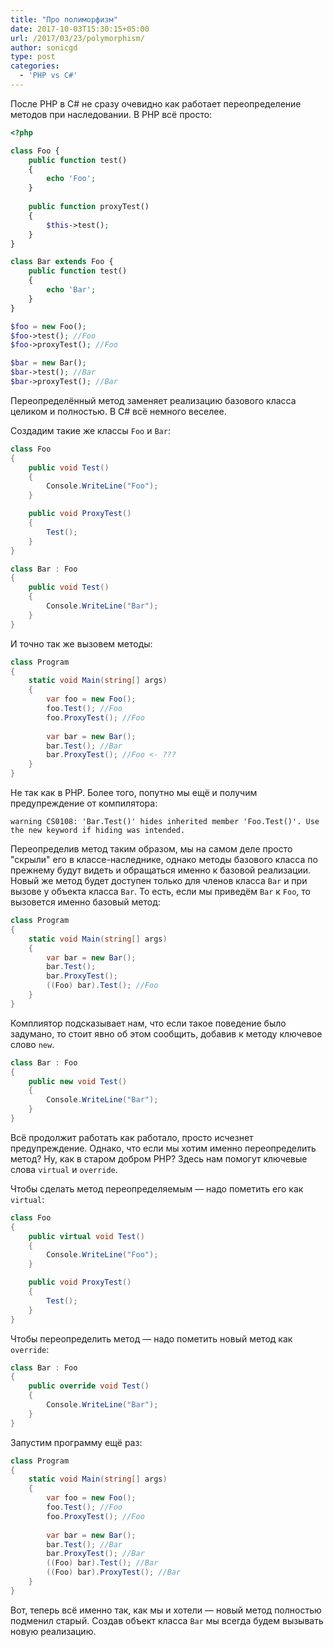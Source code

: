 ```yaml
---
title: "Про полиморфизм"
date: 2017-10-03T15:30:15+05:00
url: /2017/03/23/polymorphism/
author: sonicgd
type: post
categories:
  - 'PHP vs C#'
---
```


После PHP в C# не сразу очевидно как работает переопределение методов при наследовании. В PHP всё просто:

```php
<?php

class Foo {
    public function test()
    {
        echo 'Foo';
    }
    
    public function proxyTest()
    {
        $this->test();
    }
}

class Bar extends Foo {
    public function test()
    {
        echo 'Bar';
    }
}

$foo = new Foo();
$foo->test(); //Foo
$foo->proxyTest(); //Foo

$bar = new Bar();
$bar->test(); //Bar
$bar->proxyTest(); //Bar
```

Переопределённый метод заменяет реализацию базового класса целиком и полностью. В C# всё немного веселее.
<!--more-->


Создадим такие же классы `Foo` и `Bar`:

```csharp
class Foo
{
    public void Test()
    {
        Console.WriteLine("Foo");
    }

    public void ProxyTest()
    {
        Test();
    }
}

class Bar : Foo
{
    public void Test()
    {
        Console.WriteLine("Bar");
    }
}
```

И точно так же вызовем методы:

```csharp
class Program
{
    static void Main(string[] args)
    {
        var foo = new Foo();
        foo.Test(); //Foo
        foo.ProxyTest(); //Foo
        
        var bar = new Bar();
        bar.Test(); //Bar
        bar.ProxyTest(); //Foo <- ???
    }
}
```

Не так как в PHP. Более того, попутно мы ещё и получим предупреждение от компилятора:

```
warning CS0108: 'Bar.Test()' hides inherited member 'Foo.Test()'. Use the new keyword if hiding was intended.
```

Переопределив метод таким образом, мы на самом деле просто "скрыли" его в классе-наследнике, однако методы базового класса по прежнему будут видеть и обращаться именно к базовой реализации. Новый же метод будет доступен только для членов класса `Bar` и при вызове у объекта класса `Bar`. То есть, если мы приведём `Bar` к `Foo`, то вызовется именно базовый метод:

```csharp
class Program
{
    static void Main(string[] args)
    {
        var bar = new Bar();
        bar.Test();
        bar.ProxyTest();
        ((Foo) bar).Test(); //Foo
    }
}
```

Комплиятор подсказывает нам, что если такое поведение было задумано, то стоит явно об этом сообщить, добавив к методу ключевое слово `new`.

```csharp
class Bar : Foo
{
    public new void Test()
    {
        Console.WriteLine("Bar");
    }
}
```

Всё продолжит работать как работало, просто исчезнет предупреждение. Однако, что если мы хотим именно переопределить метод? Ну, как в старом добром PHP? Здесь нам помогут ключевые слова `virtual` и `override`.

Чтобы сделать метод переопределяемым — надо пометить его как `virtual`:

```csharp
class Foo
{
    public virtual void Test()
    {
        Console.WriteLine("Foo");
    }

    public void ProxyTest()
    {
        Test();
    }
}
```

Чтобы переопределить метод — надо пометить новый метод как `override`:

```csharp
class Bar : Foo
{
    public override void Test()
    {
        Console.WriteLine("Bar");
    }
}
```

Запустим программу ещё раз:

```csharp
class Program
{
    static void Main(string[] args)
    {
        var foo = new Foo();
        foo.Test(); //Foo
        foo.ProxyTest(); //Foo
        
        var bar = new Bar();
        bar.Test(); //Bar
        bar.ProxyTest(); //Bar
        ((Foo) bar).Test(); //Bar
        ((Foo) bar).ProxyTest(); //Bar
    }
}
```

Вот, теперь всё именно так, как мы и хотели — новый метод полностью подменил старый. Создав объект класса `Bar` мы всегда будем вызывать новую реализацию.